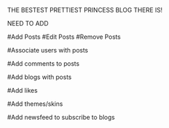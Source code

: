 THE BESTEST PRETTIEST PRINCESS BLOG THERE IS!

NEED TO ADD

#Add Posts
#Edit Posts
#Remove Posts

#Associate users with posts

#Add comments to posts

#Add blogs with posts

#Add likes

#Add themes/skins

#Add newsfeed to subscribe to blogs
